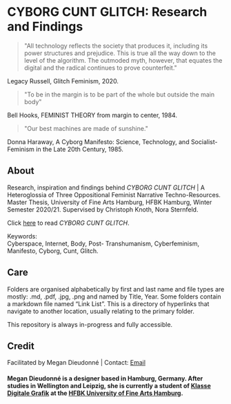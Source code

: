 <h1>CYBORG CUNT GLITCH: Research and Findings</h1>

>"All technology reflects the society that produces it, including its power structures and prejudice. This is true all the way down to the level of the algorithm. The outmoded myth, however, that equates the digital and the radical continues to prove counterfeit." 
<p>Legacy Russell, Glitch Feminism, 2020.</p>

>"To be in the margin is to be part of the whole but outside the main body"
<p>Bell Hooks, FEMINIST THEORY from margin to center, 1984.</p>
 
>"Our best machines are made of sunshine." 
<p>Donna Haraway, A Cyborg Manifesto: Science, Technology, and Socialist-Feminism in the Late 20th Century, 1985.</p>

<h2>About</h2>
Research, inspiration and findings behind <i>CYBORG CUNT GLITCH</i> | A Heteroglossia of Three Oppositional Feminist Narrative Techno-Resources. Master Thesis, University of Fine Arts Hamburg, HFBK Hamburg, Winter Semester 2020/21. Supervised by Christoph Knoth, Nora Sternfeld.</p>

Click <a href="https://cyborgcuntglitch.megandieudonne.com/">here</a> to read <i>CYBORG CUNT GLITCH</i>.

Keywords:  
Cyberspace, Internet, Body, Post- Transhumanism, Cyberfeminism, Manifesto, Cyborg, Cunt, Glitch.</p>

<h2>Care</h2>
<p>Folders are organised alphabetically by first and last name and file types are mostly: .md, .pdf, .jpg, .png and named by Title, Year. Some folders contain a markdown file named “Link List”. This is a directory of hyperlinks that navigate to another location, usually relating to the primary folder.</p>

<p>This repository is always in-progress and fully accessible.</p>

<h2>Credit</h2>
Facilitated by Megan Dieudonné | Contact: <a href="mailto:megan.dieudonne@gmail.com">Email</a>
<h4>Megan Dieudonné is a designer based in Hamburg, Germany. After studies in Wellington and Leipzig, she is currently a student of <a href="http://www.digitale-grafik.com/">Klasse Digitale Grafik</a> at the <a href="https://www.hfbk-hamburg.de/en/">HFBK University of Fine Arts Hamburg</a>.</h4>
